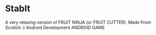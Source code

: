 # StabIt

A very relaxing version of FRUIT NINJA (or FRUIT CUTTER). Made From Scratch :)
Android Development
ANDROID GAME
